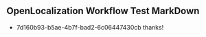 ## OpenLocalization Workflow Test MarkDown
* 7d160b93-b5ae-4b7f-bad2-6c06447430cb thanks!

<!--HONumber=Jul16_HO3-->


